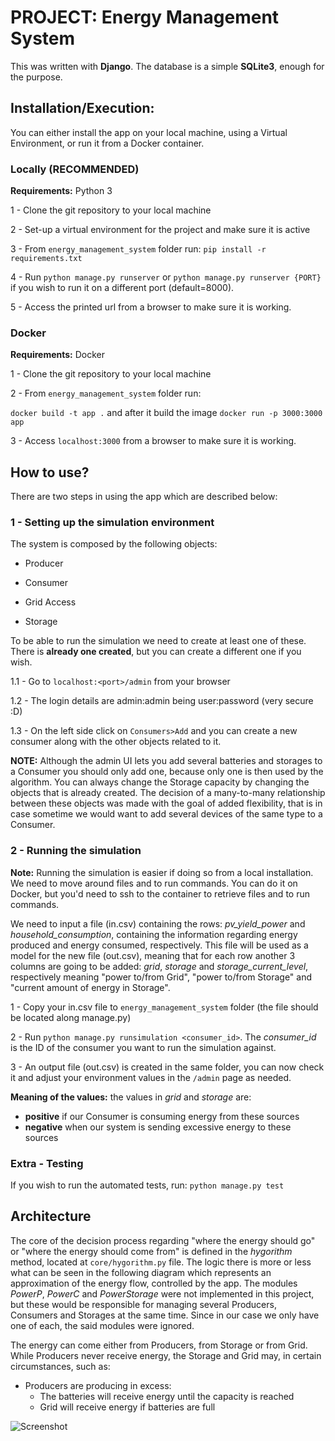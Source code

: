# PROJECT: Energy Management System
This was written with **Django**. The database is a simple **SQLite3**, enough for the purpose.


## Installation/Execution:
You can either install the app on your local machine, using a Virtual Environment, or run it from a Docker container.


### Locally (RECOMMENDED)

**Requirements:** Python 3

1 - Clone the git repository to your local machine

2 - Set-up a virtual environment for the project and make sure it is active

3 - From `energy_management_system` folder run:
`pip install -r requirements.txt`

4 - Run `python manage.py runserver` or `python manage.py runserver {PORT}` if you wish to run it on a different port (default=8000).

5 - Access the printed url from a browser to make sure it is working.


### Docker

**Requirements:** Docker

1 - Clone the git repository to your local machine

2 - From `energy_management_system` folder run:

`docker build -t app .` and after it build the image `docker run -p 3000:3000 app`

3 - Access `localhost:3000` from a browser to make sure it is working.


## How to use?

There are two steps in using the app which are described below:
### 1 - Setting up the simulation environment
The system is composed by the following objects:

- Producer

- Consumer

- Grid Access

- Storage

To be able to run the simulation we need to create at least one of these.
There is **already one created**, but you can create a different one if you wish.

1.1 - Go to `localhost:<port>/admin` from your browser

1.2 - The login details are admin:admin being user:password (very secure :D)

1.3 - On the left side click on `Consumers>Add` and you can create a new consumer along with the other objects related to it.


**NOTE:** Although the admin UI lets you add several batteries and storages to a Consumer you should only add one, 
because only one is then used by the algorithm. You can always change the Storage capacity by changing the objects that is already
created. The decision of a many-to-many relationship between these objects was made with the goal of added flexibility, that is
in case sometime we would want to add several devices of the same type to a Consumer.


### 2 - Running the simulation
**Note:** Running the simulation is easier if doing so from a local installation. We need to move around files and to run commands.
You can do it on Docker, but you'd need to ssh to the container to retrieve files and to run commands.

We need to input a file (in.csv) containing the rows: *pv_yield_power* and *household_consumption*, containing the information regarding energy produced and energy consumed, respectively. This file will be used as a model for the new file (out.csv), meaning that for each row another 3 columns are going to be added: *grid*, *storage* and *storage_current_level*, respectively meaning "power to/from Grid", "power to/from Storage" and "current amount of energy in Storage".

1 - Copy your in.csv file to `energy_management_system` folder (the file should be located along manage.py)

2 - Run `python manage.py runsimulation <consumer_id>`. The *consumer_id* is the ID of the consumer you want to run the simulation against.

3 - An output file (out.csv) is created in the same folder, you can now check it and adjust your environment values in the `/admin` page as needed.

**Meaning of the values:** the values in *grid* and *storage* are:
- **positive** if our Consumer is consuming energy from these sources
- **negative** when our system is sending excessive energy to these sources


### Extra - Testing
If you wish to run the automated tests, run: `python manage.py test`


## Architecture
The core of the decision process regarding "where the energy should go" or "where the energy should come from" is defined in the *hygorithm* method, located at `core/hygorithm.py` file. The logic there is more or less what can be seen in the following diagram which represents an approximation of the energy flow, controlled by the app. The modules *PowerP*, *PowerC* and *PowerStorage* were not implemented in this project, but these would be responsible for managing several Producers, Consumers and Storages at the same time. Since in our case we only have one of each, the said modules were ignored.

The energy can come either from Producers, from Storage or from Grid. While Producers never receive energy, the Storage and Grid may, in certain circumstances, such as:

- Producers are producing in excess:
    - The batteries will receive energy until the capacity is reached
    - Grid will receive energy if batteries are full

![Screenshot](/docs/hymate_1.png)
